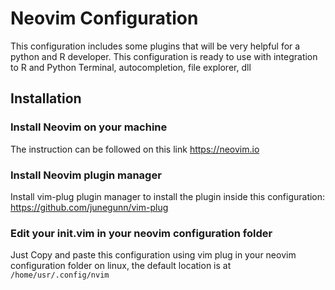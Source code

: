 # Neovim Configuration
This configuration includes some plugins that will be very helpful for a python and R developer.
This configuration is ready to use with integration to R and Python Terminal, autocompletion, file explorer, dll


## Installation

### Install Neovim on your machine
The instruction can be followed on this link https://neovim.io

### Install Neovim plugin manager
Install vim-plug plugin manager to install the plugin inside this configuration: https://github.com/junegunn/vim-plug

### Edit your init.vim in your neovim configuration folder
Just Copy and paste this configuration using vim plug in your neovim configuration folder
on linux, the default location is at `/home/usr/.config/nvim`

